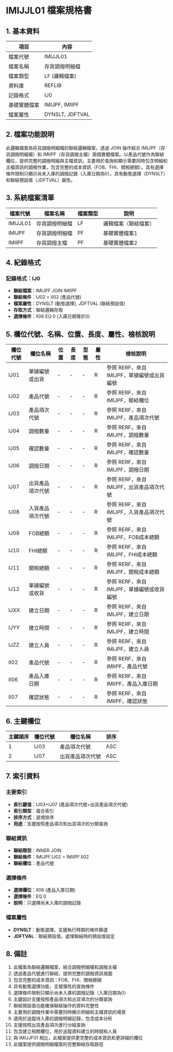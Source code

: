# IMIJJL01 檔案規格書

## 1. 基本資料

| 項目 | 內容 |
|------|------|
| 檔案代號 | IMIJJL01 |
| 檔案名稱 | 存貨調撥明細檔 |
| 檔案類型 | LF (邏輯檔案) |
| 資料庫 | REFLIB |
| 記錄格式 | IJ0 |
| 基礎實體檔案 | IMIJPF, IMIIPF |
| 檔案屬性 | DYNSLT, JDFTVAL |

## 2. 檔案功能說明

此邏輯檔案為存貨調撥明細檔的聯結邏輯檔案，透過 JOIN 操作結合 IMIJPF（存貨調撥明細檔）和 IMIIPF（存貨調撥主檔）兩個實體檔案。以產品代號作為聯結欄位，提供完整的調撥明細與主檔資訊。主要用於查詢和顯示需要同時包含明細和主檔資訊的調撥作業，包含完整的成本資訊（FOB、FHI、關稅總額）。具有選擇條件限制只顯示尚未入庫的調撥記錄（入庫日期為0）。具有動態選擇（DYNSLT）和聯結預設值（JDFTVAL）屬性。

## 3. 系統檔案清單

| 檔案代號 | 檔案名稱 | 檔案類型 | 說明 |
|----------|----------|----------|------|
| IMIJJL01 | 存貨調撥明細檔 | LF | 邏輯檔案（聯結檔案） |
| IMIJPF | 存貨調撥明細檔 | PF | 基礎實體檔案1 |
| IMIIPF | 存貨調撥主檔 | PF | 基礎實體檔案2 |

## 4. 紀錄格式

### 記錄格式：IJ0
- **聯結檔案**：IMIJPF JOIN IMIIPF
- **聯結條件**：IJ02 = II02 (產品代號)
- **檔案屬性**：DYNSLT (動態選擇), JDFTVAL (聯結預設值)
- **存取方式**：聯結邏輯存取
- **選擇條件**：II06 EQ 0 (入庫日期等於0)

## 5. 欄位代號、名稱、位置、長度、屬性、檢核說明

| 欄位代號 | 欄位名稱 | 位置 | 長度 | 型態 | 屬性 | 檢核說明 |
|----------|----------|------|------|------|------|----------|
| IJ01 | 單據編號或出貨 | - | - | - | R | 參照 RERF，來自 IMIJPF，單據編號或出貨編號 |
| IJ02 | 產品代號 | - | - | - | R | 參照 RERF，來自 IMIJPF，聯結欄位 |
| IJ03 | 產品項次代號 | - | - | - | R | 參照 RERF，來自 IMIJPF，產品項次代號 |
| IJ04 | 調撥數量 | - | - | - | R | 參照 RERF，來自 IMIJPF，調撥數量 |
| IJ05 | 確認數量 | - | - | - | R | 參照 RERF，來自 IMIJPF，確認數量 |
| IJ06 | 調撥日期 | - | - | - | R | 參照 RERF，來自 IMIJPF，調撥日期 |
| IJ07 | 出貨產品項次代號 | - | - | - | R | 參照 RERF，來自 IMIJPF，出貨產品項次代號 |
| IJ08 | 入貨產品項次代號 | - | - | - | R | 參照 RERF，來自 IMIJPF，入貨產品項次代號 |
| IJ09 | FOB總額 | - | - | - | R | 參照 RERF，來自 IMIJPF，FOB成本總額 |
| IJ10 | FHI總額 | - | - | - | R | 參照 RERF，來自 IMIJPF，FHI成本總額 |
| IJ11 | 關稅總額 | - | - | - | R | 參照 RERF，來自 IMIJPF，關稅成本總額 |
| IJ12 | 單據編號或收貨 | - | - | - | R | 參照 RERF，來自 IMIJPF，單據編號或收貨編號 |
| IJXX | 建立日期 | - | - | - | R | 參照 RERF，來自 IMIJPF，建立日期 |
| IJYY | 建立時間 | - | - | - | R | 參照 RERF，來自 IMIJPF，建立時間 |
| IJZZ | 建立人員 | - | - | - | R | 參照 RERF，來自 IMIJPF，建立人員 |
| II02 | 產品代號 | - | - | - | R | 參照 RERF，來自 IMIIPF，產品代號 |
| II06 | 產品入庫日期 | - | - | - | R | 參照 RERF，來自 IMIIPF，產品入庫日期 |
| II07 | 確認狀態 | - | - | - | R | 參照 RERF，來自 IMIIPF，確認狀態 |

## 6. 主鍵欄位

| 主鍵順序 | 欄位代號 | 欄位名稱 | 排序 |
|----------|----------|----------|------|
| 1 | IJ03 | 產品項次代號 | ASC |
| 2 | IJ07 | 出貨產品項次代號 | ASC |

## 7. 索引資料

### 主要索引
- **索引鍵值**：IJ03+IJ07 (產品項次代號+出貨產品項次代號)
- **索引類型**：複合索引
- **排序方式**：遞增排序
- **用途**：支援按照產品項次和出貨項次的分類查詢

### 聯結資訊
- **聯結類型**：INNER JOIN
- **聯結條件**：IMIJPF.IJ02 = IMIIPF.II02
- **聯結欄位**：產品代號

### 選擇條件
- **選擇欄位**：II06 (產品入庫日期)
- **選擇條件**：EQ 0
- **說明**：只選擇尚未入庫的調撥記錄

### 檔案屬性
- **DYNSLT**：動態選擇，支援執行時期的條件篩選
- **JDFTVAL**：聯結預設值，處理聯結時的預設值設定

## 8. 備註

1. 此檔案為聯結邏輯檔案，結合調撥明細檔和調撥主檔
2. 透過產品代號進行聯結，提供完整的調撥資訊視圖
3. 包含完整的成本資訊：FOB、FHI、關稅總額
4. 具有動態選擇功能，支援彈性的查詢條件
5. 選擇條件限制只顯示尚未入庫的調撥記錄（入庫日期為0）
6. 主鍵設計支援按照產品項次和出貨項次的分類查詢
7. 聯結預設值功能確保聯結操作的資料完整性
8. 主要用於調撥作業中需要同時顯示明細和主檔資訊的場景
9. 適用於追蹤待入庫的調撥明細記錄，包含成本分析
10. 支援按照出貨產品項次進行分組查詢
11. 包含建立相關欄位，用於追蹤資料建立的時間和人員
12. 與 IMIJJF01 相比，此檔案提供更完整的成本資訊和更詳細的欄位
13. 此檔案提供調撥明細檔案的完整聯結存取路徑 